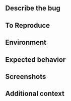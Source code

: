 <!--
Thanks for using Weex. Github Issue is only used for bur report and please follow the template to report the bug.
A good bug report should include the following information:
-->

<!-- Requirements: please go through this checklist before opening a new issue
  - * Review the documentation: http://weex.io
  - * Search for existing issues: https://github.com/alibaba/weex/issues
  - * Use the latest Weex release: https://github.com/alibaba/weex/releases -->


## Describe the bug
<!-- A clear and concise description of what the bug is. -->

## To Reproduce
<!-- Steps to reproduce the behavior.  Include a MCVE using http://dotwe.org/vue , crash stacktrace or  share your app project. Please follow the guidelines for providing a MCVE: https://stackoverflow.com/help/mcve -->

## Environment
<!--
* Device: [e.g. iPhone6]
* OS: [e.g. iOS8.1]
* Version [e.g. 22]
* Build from source [e.g. yes/no] -->

## Expected behavior
<!-- A clear and concise description of what you expected to happen. -->

## Screenshots
<!-- If applicable, add screenshots to help explain your problem. -->

## Additional context
<!-- Add any other context about the problem here.-->
